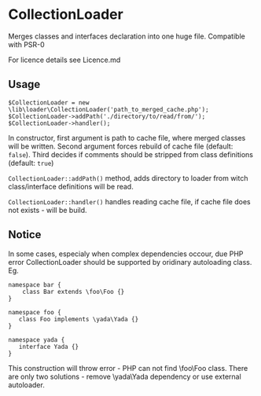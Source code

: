# CollectionLoader

Merges classes and interfaces declaration into one huge file.
Compatible with PSR-0

For licence details see Licence.md

## Usage

	$CollectionLoader = new \lib\loader\CollectionLoader('path_to_merged_cache.php');
    $CollectionLoader->addPath('./directory/to/read/from/');
    $CollectionLoader->handler();

In constructor, first argument is path to cache file, where merged classes will be written.
Second argument forces rebuild of cache file (default: `false`).
Third decides if comments should be stripped from class definitions (default: `true`)

`CollectionLoader::addPath()` method, adds directory to loader from witch class/interface definitions will be read.

`CollectionLoader::handler()` handles reading cache file, if cache file does not exists - will be build.

## Notice

In some cases, especialy when complex dependencies occour, due PHP error CollectionLoader should be supported by oridinary autoloading class.
Eg.

	namespace bar {
        class Bar extends \foo\Foo {}
    }

    namespace foo {
       class Foo implements \yada\Yada {}
    }

    namespace yada {
       interface Yada {}
    }

This construction will throw error - PHP can not find \foo\Foo class.
There are only two solutions - remove \yada\Yada dependency or use external autoloader.
